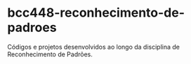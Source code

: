 # bcc448-reconhecimento-de-padroes
Códigos e projetos desenvolvidos ao longo da disciplina de Reconhecimento de Padrões.
